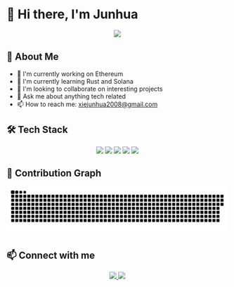 # 👋 Hi there, I'm Junhua

<p align="center">
  <img src="https://readme-typing-svg.herokuapp.com/?lines=Full+Stack+Web3+Developer;Always+learning+new+things&font=Fira%20Code&center=true&width=440&height=45&color=f75c7e&vCenter=true&size=22">
</p>

## 🚀 About Me
- 🔭 I'm currently working on Ethereum
- 🌱 I'm currently learning Rust and Solana
- 👯 I'm looking to collaborate on interesting projects
- 💬 Ask me about anything tech related
- 📫 How to reach me: xiejunhua2008@gmail.com

## 🛠️ Tech Stack
<p align="center">
  <img src="https://img.shields.io/badge/JavaScript-F7DF1E?style=for-the-badge&logo=javascript&logoColor=black" />
  <img src="https://img.shields.io/badge/Python-3776AB?style=for-the-badge&logo=python&logoColor=white" />
  <img src="https://img.shields.io/badge/Solidity-363636?style=for-the-badge&logo=solidity&logoColor=white" />
  <img src="https://img.shields.io/badge/Rust-000000?style=for-the-badge&logo=rust&logoColor=white" />
  <img src="https://img.shields.io/badge/Go-00ADD8?style=for-the-badge&logo=go&logoColor=white" />
</p>

## 🐍 Contribution Graph
![Snake animation](https://github.com/Xiejunhua/Xiejunhua/blob/output/github-contribution-grid-snake.svg)

## 📫 Connect with me
<p align="center">
  <a href="https://linkedin.com/in/junhua-xie-706402103" target="_blank">
    <img src="https://img.shields.io/badge/LinkedIn-0077B5?style=for-the-badge&logo=linkedin&logoColor=white" />
  </a>
  <a href="https://twitter.com/@xiejunhua20081" target="_blank">
    <img src="https://img.shields.io/badge/Twitter-1DA1F2?style=for-the-badge&logo=twitter&logoColor=white" />
  </a>
</p>
